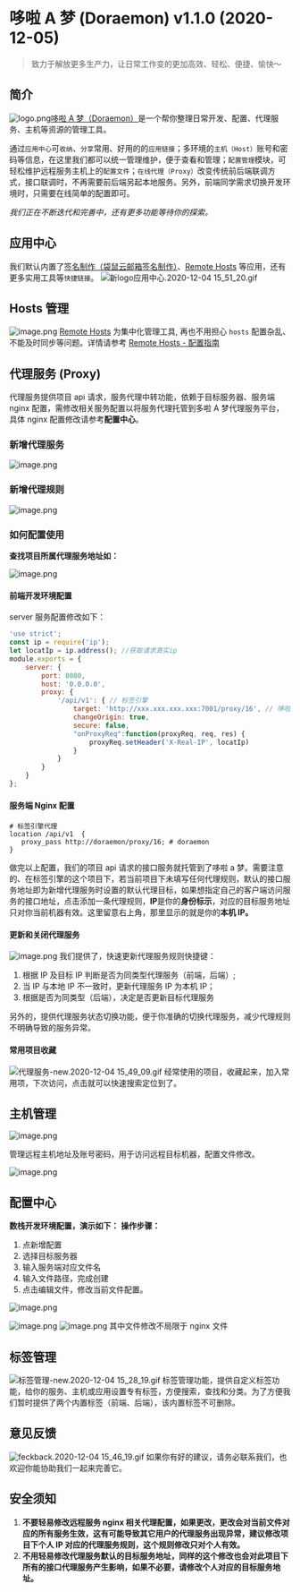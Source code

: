 # 哆啦 A 梦 (Doraemon) v1.1.0 (2020-12-05)



> 致力于解放更多生产力，让日常工作变的更加高效、轻松、便捷、愉快～



## 简介
![logo.png](https://cdn.nlark.com/yuque/0/2020/png/241689/1607057068446-ff5ec595-bea8-4cf5-9554-42c9df000885.png#align=left&display=inline&height=64&margin=%5Bobject%20Object%5D&name=logo.png&originHeight=64&originWidth=64&size=5693&status=done&style=none&width=64)[哆啦 A 梦（Doraemon）](http://doraemon:7001/page/home)是一个帮你整理日常开发、配置、代理服务、主机等资源的管理工具。


通过`应用中心`可`收纳`、`分享`常用、好用的的`应用链接`；多环境的`主机（Host）`账号和密码等信息，在这里我们都可以统一管理维护，便于查看和管理；`配置管理`模块，可轻松维护远程服务主机上的`配置文件`；`在线代理（Proxy）`改变传统前后端联调方式，接口联调时，不再需要前后端另起本地服务。另外，前端同学需求切换开发环境时，只需要在线简单的配置即可。


_我们正在不断迭代和完善中，还有更多功能等待你的探索。_


## 应用中心


我们默认内置了[签名制作（袋鼠云邮箱签名制作）](http://doraemon:7001/page/mail-sign)、[Remote Hosts](##) 等应用，还有更多实用工具等`快捷链接`。
![新logo应用中心.2020-12-04 15_51_20.gif](https://cdn.nlark.com/yuque/0/2020/gif/188521/1607068291520-432b2a0b-f33f-454c-af6c-e78b44db93a0.gif#align=left&display=inline&height=980&margin=%5Bobject%20Object%5D&name=%E6%96%B0logo%E5%BA%94%E7%94%A8%E4%B8%AD%E5%BF%83.2020-12-04%2015_51_20.gif&originHeight=980&originWidth=1392&size=1028800&status=done&style=none&width=1392)


## Hosts 管理
![image.png](https://cdn.nlark.com/yuque/0/2020/png/188521/1607069497118-2d4a973d-ac1e-4cc4-939f-862f63de0bc8.png#align=left&display=inline&height=966&margin=%5Bobject%20Object%5D&name=image.png&originHeight=966&originWidth=1420&size=339014&status=done&style=none&width=1420)
[Remote Hosts](##) 为集中化管理工具, 再也不用担心 `hosts` 配置杂乱、不能及时同步等问题。详情请参考 [Remote Hosts - 配置指南](https://dtstack.yuque.com/rd-center/sm6war/rinsoa)


## 代理服务 (Proxy)


代理服务提供项目 api 请求，服务代理中转功能，依赖于目标服务器、服务端 nginx 配置，需修改相关服务配置以将服务代理托管到多啦 A 梦代理服务平台，具体 nginx 配置修改请参考**配置中心**。


### 新增代理服务


![image.png](https://cdn.nlark.com/yuque/0/2020/png/188521/1606981488612-e1837130-d4ef-43e9-b26a-be69913cc91c.png#align=left&display=inline&height=325&margin=%5Bobject%20Object%5D&name=image.png&originHeight=325&originWidth=561&size=49523&status=done&style=none&width=561#align=left&display=inline&height=325&margin=%5Bobject%20Object%5D&originHeight=325&originWidth=561&status=done&style=none&width=561)


### 新增代理规则


![image.png](https://cdn.nlark.com/yuque/0/2020/png/188521/1606981294056-8278e0cf-65b2-4af2-83f6-d6a70b337600.png#align=left&display=inline&height=351&margin=%5Bobject%20Object%5D&name=image.png&originHeight=406&originWidth=784&size=133509&status=done&style=none&width=677#align=left&display=inline&height=406&margin=%5Bobject%20Object%5D&originHeight=406&originWidth=784&status=done&style=none&width=784)


### 如何配置使用


**查找项目所属代理服务地址如：**


![image.png](https://cdn.nlark.com/yuque/0/2020/png/188521/1606981073121-fb232f91-7f39-4020-a73c-b860fb953c81.png#align=left&display=inline&height=58&margin=%5Bobject%20Object%5D&name=image.png&originHeight=105&originWidth=1339&size=64389&status=done&style=none&width=741#align=left&display=inline&height=105&margin=%5Bobject%20Object%5D&originHeight=105&originWidth=1339&status=done&style=none&width=1339)


#### 前端开发环境配置


server 服务配置修改如下：


```javascript
'use strict';
const ip = require('ip');
let locatIp = ip.address(); //获取请求真实ip
module.exports = {
    server: {
        port: 8080,
        host: '0.0.0.0',
        proxy: {
            '/api/v1': { // 标签引擎
                target: 'http://xxx.xxx.xxx.xxx:7001/proxy/16', // 哆啦A梦
                changeOrigin: true,
                secure: false,
                "onProxyReq":function(proxyReq, req, res) {
                    proxyReq.setHeader('X-Real-IP', locatIp)
                }
            }
        }
    }
};
```


#### 服务端 Nginx 配置


```shell
# 标签引擎代理
location /api/v1  {
   proxy_pass http://doraemon/proxy/16; # doraemon
}
```


做完以上配置，我们的项目 api 请求的接口服务就托管到了哆啦 a 梦。需要注意的、在标签引擎的这个项目下，若当前项目下未填写任何代理规则，默认的接口服务地址即为新增代理服务时设置的默认代理目标，如果想指定自己的客户端访问服务的接口地址，点击添加一条代理规则，**IP**是你的**身份标示**，对应的目标服务地址只对你当前机器有效。这里留意右上角，那里显示的就是你的**本机 IP。**


#### 更新和关闭代理服务


![image.png](https://cdn.nlark.com/yuque/0/2020/png/188521/1606982481937-97f59bed-8993-44ff-9e3d-277626710f43.png#align=left&display=inline&height=196&margin=%5Bobject%20Object%5D&name=image.png&originHeight=347&originWidth=1324&size=230588&status=done&style=none&width=746#align=left&display=inline&height=347&margin=%5Bobject%20Object%5D&originHeight=347&originWidth=1324&status=done&style=none&width=1324)
我们提供了，快速更新代理服务规则快捷键：


1. 根据 IP 及目标 IP 判断是否为同类型代理服务（前端，后端）;
1. 当 IP 与本地 IP 不一致时，更新代理服务 IP 为本机 IP；
1. 根据是否为同类型（后端），决定是否更新目标代理服务



另外的，提供代理服务状态切换功能，便于你准确的切换代理服务，减少代理规则不明确导致的服务异常。


#### 常用项目收藏
![代理服务-new.2020-12-04 15_49_09.gif](https://cdn.nlark.com/yuque/0/2020/gif/188521/1607068167975-7b0a2ccf-6143-4efe-87d7-1474f8463ba6.gif#align=left&display=inline&height=966&margin=%5Bobject%20Object%5D&name=%E4%BB%A3%E7%90%86%E6%9C%8D%E5%8A%A1-new.2020-12-04%2015_49_09.gif&originHeight=966&originWidth=1420&size=736889&status=done&style=none&width=1420)
经常使用的项目，收藏起来，加入常用项，下次访问，点击就可以快速搜索定位到了。


## 主机管理
![image.png](https://cdn.nlark.com/yuque/0/2020/png/188521/1607068989349-19aca7e3-59e8-4734-b265-deecbdeb8415.png#align=left&display=inline&height=966&margin=%5Bobject%20Object%5D&name=image.png&originHeight=966&originWidth=1420&size=553140&status=done&style=none&width=1420)


管理远程主机地址及账号密码，用于访问远程目标机器，配置文件修改。


![image.png](https://cdn.nlark.com/yuque/0/2020/png/188521/1606984357812-25a9b477-040b-4398-abd8-929b38c82411.png#align=left&display=inline&height=104&margin=%5Bobject%20Object%5D&name=image.png&originHeight=182&originWidth=1308&size=62228&status=done&style=none&width=746#align=left&display=inline&height=182&margin=%5Bobject%20Object%5D&originHeight=182&originWidth=1308&status=done&style=none&width=1308)


## 配置中心


**数栈开发环境配置，演示如下：**
**操作步骤：**


1. 点新增配置
1. 选择目标服务器
1. 输入服务端对应文件名
1. 输入文件路径，完成创建
1. 点击编辑文件，修改当前文件配置。



![image.png](https://cdn.nlark.com/yuque/0/2020/png/188521/1606984642834-752298b9-0f39-46ab-912c-01a26b2a1801.png#align=left&display=inline&height=427&margin=%5Bobject%20Object%5D&name=image.png&originHeight=576&originWidth=667&size=129350&status=done&style=none&width=495#align=left&display=inline&height=576&margin=%5Bobject%20Object%5D&originHeight=576&originWidth=667&status=done&style=none&width=667)


![image.png](https://cdn.nlark.com/yuque/0/2020/png/188521/1606984975630-61aba3a8-9205-4b01-bae4-9945869d1dfd.png#align=left&display=inline&height=41&margin=%5Bobject%20Object%5D&name=image.png&originHeight=73&originWidth=1332&size=42699&status=done&style=none&width=746#align=left&display=inline&height=73&margin=%5Bobject%20Object%5D&originHeight=73&originWidth=1332&status=done&style=none&width=1332)
![image.png](https://cdn.nlark.com/yuque/0/2020/png/188521/1607066266168-e468ed1f-f50f-4588-b9c5-681b0f7410f1.png#align=left&display=inline&height=966&margin=%5Bobject%20Object%5D&name=image.png&originHeight=966&originWidth=1420&size=601792&status=done&style=none&width=1420)
其中文件修改不局限于 nginx 文件


## 标签管理
![标签管理-new.2020-12-04 15_28_19.gif](https://cdn.nlark.com/yuque/0/2020/gif/188521/1607066917265-b6d6e898-09f8-412e-b89f-b06b87397be5.gif#align=left&display=inline&height=966&margin=%5Bobject%20Object%5D&name=%E6%A0%87%E7%AD%BE%E7%AE%A1%E7%90%86-new.2020-12-04%2015_28_19.gif&originHeight=966&originWidth=1420&size=548785&status=done&style=none&width=1420)
标签管理功能，提供自定义标签功能，给你的服务、主机或应用设置专有标签，方便搜索，查找和分类。为了方便我们暂时提供了两个内置标签（前端、后端），该内置标签不可删除。


## 意见反馈
![feckback.2020-12-04 15_46_19.gif](https://cdn.nlark.com/yuque/0/2020/gif/188521/1607067999751-14bef4ea-0f49-4241-80f4-9dafb9419151.gif#align=left&display=inline&height=966&margin=%5Bobject%20Object%5D&name=feckback.2020-12-04%2015_46_19.gif&originHeight=966&originWidth=1420&size=498541&status=done&style=none&width=1420)
如果你有好的建议，请务必联系我们，也欢迎你能协助我们一起来完善它。


## 安全须知


1. **不要轻易修改远程服务 nginx 相关代理配置，如果更改，更改会对当前文件对应的所有服务生效，这有可能导致其它用户的代理服务出现异常，建议修改项目下个人 IP 对应的代理服务规则，这个规则修改只对个人有效。**
1. **不用轻易修改代理服务默认的目标服务地址，同样的这个修改也会对此项目下所有的接口代理服务产生影响，如果不必要，请修改个人对应的目标服务地址。**
